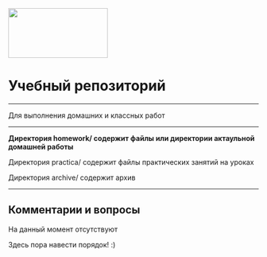 <img src="https://i.postimg.cc/nzbr3kRD/Untitled.png" width="200" height="100">


# Учебный репозиторий
____
Для выполнения домашних и классных работ
  
____
**Директория homework/ содержит файлы или директории актаульной домашней работы**

Директория practica/ содержит файлы практических занятий на уроках

Директория archive/ содержит архив

____
## Комментарии и вопросы

На данный момент отсутствуют


Здесь пора навести порядок! :)
